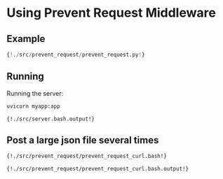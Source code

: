 # Using Prevent Request Middleware

## Example

```python
{!./src/prevent_request/prevent_request.py!}
```

## Running 

Running the server:

```bash
uvicorn myapp:app
```

```
{!./src/server.bash.output!}
```

## Post a large json file several times

```bash
{!./src/prevent_request/prevent_request_curl.bash!}
```

```
{!./src/prevent_request/prevent_request_curl.bash.output!}
```
